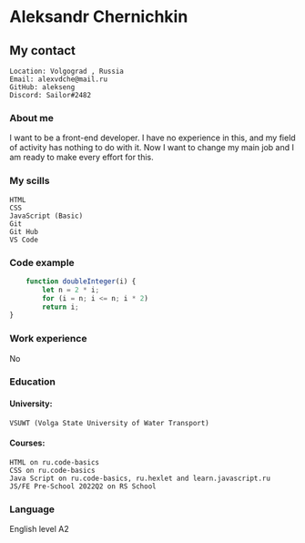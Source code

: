 # Aleksandr Chernichkin

## My contact
    Location: Volgograd , Russia
    Email: alexvdche@mail.ru
    GitHub: alekseng
    Discord: Sailor#2482

### About me
I want to be a front-end developer. I have no experience in this, and my field of activity has nothing to do with it. Now I want to change my main job and I am ready to make every effort for this.

### My scills 
    HTML
    CSS
    JavaScript (Basic)
    Git
    Git Hub
    VS Code

### Code example
```javascript
    function doubleInteger(i) {
        let n = 2 * i;
        for (i = n; i <= n; i * 2)
        return i;
}
```
### Work experience
No

### Education
#### University:
    VSUWT (Volga State University of Water Transport)

#### Courses:
    HTML on ru.code-basics
    CSS on ru.code-basics
    Java Script on ru.code-basics, ru.hexlet and learn.javascript.ru
    JS/FE Pre-School 2022Q2 on RS School

### Language
English level A2